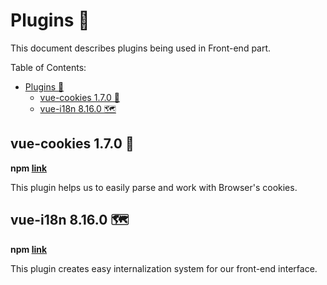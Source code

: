 # Plugins 🔌

This document describes plugins being used in Front-end part.

Table of Contents:

- [Plugins 🔌](#plugins-%f0%9f%94%8c)
  - [vue-cookies 1.7.0 🍪](#vue-cookies-170-%f0%9f%8d%aa)
  - [vue-i18n 8.16.0 🗺️](#vue-i18n-8160-%f0%9f%97%ba%ef%b8%8f)

## vue-cookies 1.7.0 🍪

**npm [link](https://www.npmjs.com/package/vue-cookies)**

This plugin helps us to easily parse and work with Browser's cookies.

## vue-i18n 8.16.0 🗺️

**npm [link](https://www.npmjs.com/package/vue-i18n)**

This plugin creates easy internalization system for our front-end interface.
